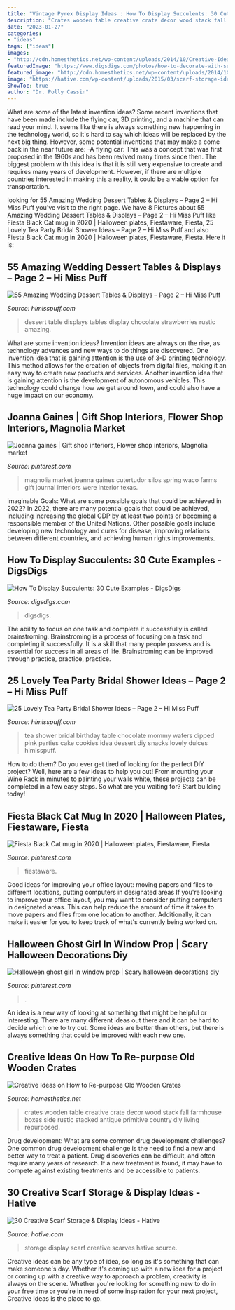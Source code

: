 ```yaml
---
title: "Vintage Pyrex Display Ideas : How To Display Succulents: 30 Cute Examples"
description: "Crates wooden table creative crate decor wood stack fall farmhouse boxes side rustic stacked antique primitive country diy living repurposed"
date: "2023-01-27"
categories:
- "ideas"
tags: ["ideas"]
images:
- "http://cdn.homesthetics.net/wp-content/uploads/2014/10/Creative-Ideas-on-How-to-Re-purpose-Old-Wooden-Crates-homesthetics-4.jpg"
featuredImage: "https://www.digsdigs.com/photos/how-to-decorate-with-succulents-examples-28.jpg"
featured_image: "http://cdn.homesthetics.net/wp-content/uploads/2014/10/Creative-Ideas-on-How-to-Re-purpose-Old-Wooden-Crates-homesthetics-4.jpg"
image: "https://hative.com/wp-content/uploads/2015/03/scarf-storage-ideas/7-creative-scarf-storage-and-display-ideas.jpg"
ShowToc: true
author: "Dr. Polly Cassin"
---
```



What are some of the latest invention ideas?
Some recent inventions that have been made include the flying car, 3D printing, and a machine that can read your mind. It seems like there is always something new happening in the technology world, so it's hard to say which ideas will be replaced by the next big thing. However, some potential inventions that may make a come back in the near future are: 
-A flying car: This was a concept that was first proposed in the 1960s and has been revived many times since then. The biggest problem with this idea is that it is still very expensive to create and requires many years of development. However, if there are multiple countries interested in making this a reality, it could be a viable option for transportation.

	

		
looking for 55 Amazing Wedding Dessert Tables &amp; Displays – Page 2 – Hi Miss Puff you've visit to the right page. We have 8 Pictures about 55 Amazing Wedding Dessert Tables &amp; Displays – Page 2 – Hi Miss Puff like Fiesta Black Cat mug in 2020 | Halloween plates, Fiestaware, Fiesta, 25 Lovely Tea Party Bridal Shower Ideas – Page 2 – Hi Miss Puff and also Fiesta Black Cat mug in 2020 | Halloween plates, Fiestaware, Fiesta. Here it is:
		
    
## 55 Amazing Wedding Dessert Tables &amp; Displays – Page 2 – Hi Miss Puff

<img loading=lazy src="https://www.himisspuff.com/wp-content/uploads/2016/07/chocolate-strawberries-display-dessert-table.jpg" onerror="this.onerror=null;this.src='https://tse1.mm.bing.net/th?id=OIP.-9WVP8y2wxdMo4jb9LX6pgHaLH&amp;pid=15.1';" alt="55 Amazing Wedding Dessert Tables &amp; Displays – Page 2 – Hi Miss Puff">

_Source: himisspuff.com_

>dessert table displays tables display chocolate strawberries rustic amazing. 

	

What are some invention ideas?
Invention ideas are always on the rise, as technology advances and new ways to do things are discovered. One invention idea that is gaining attention is the use of 3-D printing technology. This method allows for the creation of objects from digital files, making it an easy way to create new products and services. Another invention idea that is gaining attention is the development of autonomous vehicles. This technology could change how we get around town, and could also have a huge impact on our economy.

    
## Joanna Gaines | Gift Shop Interiors, Flower Shop Interiors, Magnolia Market

<img loading=lazy src="https://i.pinimg.com/736x/80/7d/e6/807de6b6084d0e4a62c0b255f4966fab.jpg" onerror="this.onerror=null;this.src='https://tse3.mm.bing.net/th?id=OIP.G03hbrNV1LepOfiv84Zt0AHaKk&amp;pid=15.1';" alt="Joanna gaines | Gift shop interiors, Flower shop interiors, Magnolia market">

_Source: pinterest.com_

>magnolia market joanna gaines cutertudor silos spring waco farms gift journal interiors were interior texas. 

	

imaginable Goals: What are some possible goals that could be achieved in 2022?
In 2022, there are many potential goals that could be achieved, including increasing the global GDP by at least two points or becoming a responsible member of the United Nations. Other possible goals include developing new technology and cures for disease, improving relations between different countries, and achieving human rights improvements.

    
## How To Display Succulents: 30 Cute Examples - DigsDigs

<img loading=lazy src="https://www.digsdigs.com/photos/how-to-decorate-with-succulents-examples-28.jpg" onerror="this.onerror=null;this.src='https://tse3.mm.bing.net/th?id=OIP.8iZzxbIjoFqEdzcdlzppXQHaJ3&amp;pid=15.1';" alt="How To Display Succulents: 30 Cute Examples - DigsDigs">

_Source: digsdigs.com_

>digsdigs. 

	

The ability to focus on one task and complete it successfully is called brainstroming. Brainstroming is a process of focusing on a task and completing it successfully. It is a skill that many people possess and is essential for success in all areas of life. Brainstroming can be improved through practice, practice, practice.

    
## 25 Lovely Tea Party Bridal Shower Ideas – Page 2 – Hi Miss Puff

<img loading=lazy src="https://www.himisspuff.com/wp-content/uploads/2017/04/bridal-shower-cookies.jpg" onerror="this.onerror=null;this.src='https://tse1.mm.bing.net/th?id=OIP.c-YyEwNlH4MjH8IH0slmPwHaLH&amp;pid=15.1';" alt="25 Lovely Tea Party Bridal Shower Ideas – Page 2 – Hi Miss Puff">

_Source: himisspuff.com_

>tea shower bridal birthday table chocolate mommy wafers dipped pink parties cake cookies idea dessert diy snacks lovely dulces himisspuff. 

	

How to do them?
Do you ever get tired of looking for the perfect DIY project? Well, here are a few ideas to help you out! From mounting your Wine Rack in minutes to painting your walls white, these projects can be completed in a few easy steps. So what are you waiting for? Start building today!

    
## Fiesta Black Cat Mug In 2020 | Halloween Plates, Fiestaware, Fiesta

<img loading=lazy src="https://i.pinimg.com/736x/26/0f/ac/260facce1b473fa7a374e417a117d229.jpg" onerror="this.onerror=null;this.src='https://tse4.mm.bing.net/th?id=OIP.KO2OZLjUHtR_g4C3eLNmAAHaJ3&amp;pid=15.1';" alt="Fiesta Black Cat mug in 2020 | Halloween plates, Fiestaware, Fiesta">

_Source: pinterest.com_

>fiestaware. 

	

Good ideas for improving your office layout: moving papers and files to different locations, putting computers in designated areas
If you're looking to improve your office layout, you may want to consider putting computers in designated areas. This can help reduce the amount of time it takes to move papers and files from one location to another. Additionally, it can make it easier for you to keep track of what's currently being worked on.

    
## Halloween Ghost Girl In Window Prop | Scary Halloween Decorations Diy

<img loading=lazy src="https://i.pinimg.com/736x/00/5f/0d/005f0de5214e5374a681b9162d92845d.jpg" onerror="this.onerror=null;this.src='https://tse3.mm.bing.net/th?id=OIP.fRTf-P2HEvSOvYCWz1GyXAAAAA&amp;pid=15.1';" alt="Halloween ghost girl in window prop | Scary halloween decorations diy">

_Source: pinterest.com_

>. 

	

An idea is a new way of looking at something that might be helpful or interesting. There are many different ideas out there and it can be hard to decide which one to try out. Some ideas are better than others, but there is always something that could be improved with each new one.

    
## Creative Ideas On How To Re-purpose Old Wooden Crates

<img loading=lazy src="http://cdn.homesthetics.net/wp-content/uploads/2014/10/Creative-Ideas-on-How-to-Re-purpose-Old-Wooden-Crates-homesthetics-4.jpg" onerror="this.onerror=null;this.src='https://tse3.mm.bing.net/th?id=OIP.FKXmZrW6YelSPX8fYk7D-wHaLH&amp;pid=15.1';" alt="Creative Ideas on How to Re-purpose Old Wooden Crates">

_Source: homesthetics.net_

>crates wooden table creative crate decor wood stack fall farmhouse boxes side rustic stacked antique primitive country diy living repurposed. 

	

Drug development: What are some common drug development challenges?
One common drug development challenge is the need to find a new and better way to treat a patient. Drug discoveries can be difficult, and often require many years of research. If a new treatment is found, it may have to compete against existing treatments and be accessible to patients.

    
## 30 Creative Scarf Storage &amp; Display Ideas - Hative

<img loading=lazy src="https://hative.com/wp-content/uploads/2015/03/scarf-storage-ideas/7-creative-scarf-storage-and-display-ideas.jpg" onerror="this.onerror=null;this.src='https://tse2.mm.bing.net/th?id=OIP.l2aJPKQK8__Zzwv7XVX_gAHaLI&amp;pid=15.1';" alt="30 Creative Scarf Storage &amp; Display Ideas - Hative">

_Source: hative.com_

>storage display scarf creative scarves hative source. 

	

Creative ideas can be any type of idea, so long as it's something that can make someone's day. Whether it's coming up with a new idea for a project or coming up with a creative way to approach a problem, creativity is always on the scene. Whether you're looking for something new to do in your free time or you're in need of some inspiration for your next project, Creative Ideas is the place to go.

